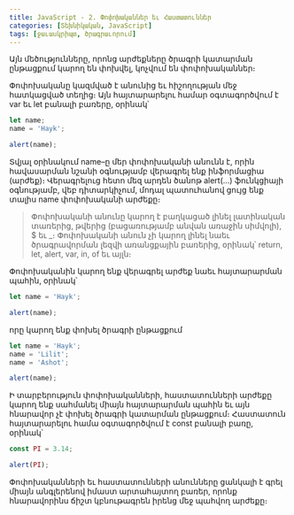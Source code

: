 ```yaml
---
title: JavaScript - 2. Փոփոխականներ եւ Հաստատուններ
categories: [Տեխնիկական, JavaScript]
tags: [ջաւասկրիպտ, ծրագրաւորում]
---
```


Այն մեծությունները, որոնց արժեքները ծրագրի կատարման ընթացքում կարող են փոխվել, կոչվում են փոփոխականներ։

Փոփոխականը կազմված է անունից եւ հիշողության մեջ հատկացված տեղից։ Այն հայտարարելու համար օգտագործվում է var եւ let բանալի բառերը, օրինակ՝

```js
let name;
name = 'Hayk';

alert(name);
```

Տվյալ օրինակում name–ը մեր փոփոխականի անունն է, որին հավասարման նշանի օգնությամբ վերագրել ենք ինֆորմացիա (արժեք)։ Վերագրելուց հետո մեզ արդեն ծանոթ alert(...) ֆունկցիայի օգնությամբ, վեբ դիտարկիչում, մոդալ պատուհանով ցույց ենք տալիս name փոփոխականի արժեքը։

> Փոփոխականի անունը կարող է բաղկացած լինել լատինական տառերից, թվերից (բացառությամբ անվան առաջին սիմվոլի), \$ եւ \_։ Փոփոխականի անուն չի կարող լինել նաեւ ծրագրավորման լեզվի առանցքային բառերից, օրինակ՝ return, let, alert, var, in, of եւ այլն։

Փոփոխականին կարող ենք վերագրել արժեք նաեւ հայտարարման պահին, օրինակ՝

```js
let name = 'Hayk';

alert(name);
```

որը կարող ենք փոխել ծրագրի ընթացքում

```js
let name = 'Hayk';
name = 'Lilit';
name = 'Ashot';

alert(name);
```

Ի տարբերություն փոփոխականների, հաստատունների արժեքը կարող ենք սահմանել միայն հայտարարման պահին եւ այն հնարավոր չէ փոխել ծրագրի կատարման ընթացքում։ Հաստատուն հայտարարելու համա օգտագործվում է const բանալի բառը, օրինակ՝

```js
const PI = 3.14;

alert(PI);
```

Փոփոխականների եւ հաստատունների անունները ցանկալի է գրել միայն անգլերենով իմաստ արտահայտող բառեր, որոնք հնարավորինս ճիշտ կբնութագրեն իրենց մեջ պահվող արժեքը։
